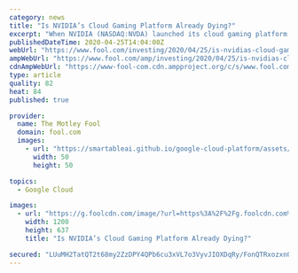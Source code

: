 ```yaml
---
category: news
title: "Is NVIDIA’s Cloud Gaming Platform Already Dying?"
excerpt: "When NVIDIA (NASDAQ:NVDA) launched its cloud gaming platform GeForce Now in February, it seemed poised to disrupt the nascent market. Unlike Alphabet's (NASDAQ:GOOG) (NASDAQ:GOOGL) Google Stadia, which required gamers to repurchase games they already owned, GeForce Now allowed gamers to stream those owned games without an additional purchase."
publishedDateTime: 2020-04-25T14:04:00Z
webUrl: "https://www.fool.com/investing/2020/04/25/is-nvidias-cloud-gaming-platform-already-dying.aspx"
ampWebUrl: "https://www.fool.com/amp/investing/2020/04/25/is-nvidias-cloud-gaming-platform-already-dying.aspx"
cdnAmpWebUrl: "https://www-fool-com.cdn.ampproject.org/c/s/www.fool.com/amp/investing/2020/04/25/is-nvidias-cloud-gaming-platform-already-dying.aspx"
type: article
quality: 82
heat: 84
published: true

provider:
  name: The Motley Fool
  domain: fool.com
  images:
    - url: "https://smartableai.github.io/google-cloud-platform/assets/images/organizations/fool.com-50x50.jpg"
      width: 50
      height: 50

topics:
  - Google Cloud

images:
  - url: "https://g.foolcdn.com/image/?url=https%3A%2F%2Fg.foolcdn.com%2Feditorial%2Fimages%2F569248%2Fgeforce-now-key-visual-1280x680.jpg&w=1200&op=resize"
    width: 1200
    height: 637
    title: "Is NVIDIA’s Cloud Gaming Platform Already Dying?"

secured: "LUuMH2TatQT2t68my2ZzDPY4QPb6cu3xVL7o3VyvJIOXDqRy/FonQTRxozxn0JhO0k5BQed6VxiCMLefSw8DNa4DUSmGrQiGs0Ww1Iunu3yZMLnEZQaoI9mmU0LYNVgbFufxc28C0UovCoD99x8lYGs0hG8c7BUzarZ75mEHsHiLDggTde8l4Q6+Zs97B1s9d2+st19pWcyn/qDdGgLrtFrNhPoBSznSvco6DEfA3dOf4TAU2T74VoFaOzo8H+e34GWUZ0b1bqpxakxndBUciRsxx9DOFvJSkNO1k6ZUjou2tvM7FzJuIe9BCLgathhck7fxoKMxrsWPx3qWCgNIVOlmI1pomJ+lHQh3LiL/O19zwlodGIC6xHjjTNi10jfgJoGek3vIeNER3yCmc6ysWqR7946nsdV1lX+tW1mvewFd180m1LOa/e4a8nZp4pfl9R/fOa8JVCa4avKVr3vH+4viIU1NaFDKG845AbjdAxs=;uvzDfoiVqWC+IpMaJKc0mw=="
---
```


